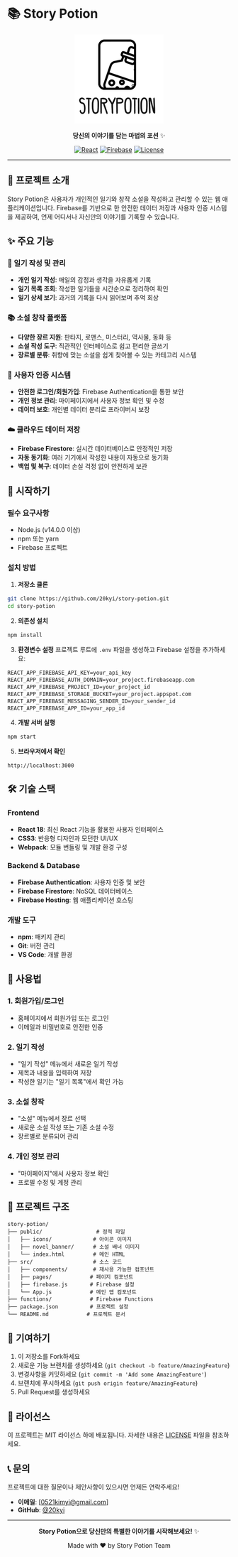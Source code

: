 # 📚 Story Potion

<div align="center">

![Story Potion Logo](public/logo3.jpg)

**당신의 이야기를 담는 마법의 포션** ✨

[![React](https://img.shields.io/badge/React-18.0.0-blue.svg)](https://reactjs.org/)
[![Firebase](https://img.shields.io/badge/Firebase-9.0.0-orange.svg)](https://firebase.google.com/)
[![License](https://img.shields.io/badge/License-MIT-green.svg)](LICENSE)

</div>

---

## 🌟 프로젝트 소개

Story Potion은 사용자가 개인적인 일기와 창작 소설을 작성하고 관리할 수 있는 웹 애플리케이션입니다. Firebase를 기반으로 한 안전한 데이터 저장과 사용자 인증 시스템을 제공하여, 언제 어디서나 자신만의 이야기를 기록할 수 있습니다.

## ✨ 주요 기능

### 📖 일기 작성 및 관리
- **개인 일기 작성**: 매일의 감정과 생각을 자유롭게 기록
- **일기 목록 조회**: 작성한 일기들을 시간순으로 정리하여 확인
- **일기 상세 보기**: 과거의 기록을 다시 읽어보며 추억 회상

### 📚 소설 창작 플랫폼
- **다양한 장르 지원**: 판타지, 로맨스, 미스터리, 역사물, 동화 등
- **소설 작성 도구**: 직관적인 인터페이스로 쉽고 편리한 글쓰기
- **장르별 분류**: 취향에 맞는 소설을 쉽게 찾아볼 수 있는 카테고리 시스템

### 🔐 사용자 인증 시스템
- **안전한 로그인/회원가입**: Firebase Authentication을 통한 보안
- **개인 정보 관리**: 마이페이지에서 사용자 정보 확인 및 수정
- **데이터 보호**: 개인별 데이터 분리로 프라이버시 보장

### ☁️ 클라우드 데이터 저장
- **Firebase Firestore**: 실시간 데이터베이스로 안정적인 저장
- **자동 동기화**: 여러 기기에서 작성한 내용이 자동으로 동기화
- **백업 및 복구**: 데이터 손실 걱정 없이 안전하게 보관

## 🚀 시작하기

### 필수 요구사항
- Node.js (v14.0.0 이상)
- npm 또는 yarn
- Firebase 프로젝트

### 설치 방법

1. **저장소 클론**
```bash
git clone https://github.com/20kyi/story-potion.git
cd story-potion
```

2. **의존성 설치**
```bash
npm install
```

3. **환경변수 설정**
프로젝트 루트에 `.env` 파일을 생성하고 Firebase 설정을 추가하세요:
```env
REACT_APP_FIREBASE_API_KEY=your_api_key
REACT_APP_FIREBASE_AUTH_DOMAIN=your_project.firebaseapp.com
REACT_APP_FIREBASE_PROJECT_ID=your_project_id
REACT_APP_FIREBASE_STORAGE_BUCKET=your_project.appspot.com
REACT_APP_FIREBASE_MESSAGING_SENDER_ID=your_sender_id
REACT_APP_FIREBASE_APP_ID=your_app_id
```

4. **개발 서버 실행**
```bash
npm start
```

5. **브라우저에서 확인**
```
http://localhost:3000
```

## 🛠️ 기술 스택

### Frontend
- **React 18**: 최신 React 기능을 활용한 사용자 인터페이스
- **CSS3**: 반응형 디자인과 모던한 UI/UX
- **Webpack**: 모듈 번들링 및 개발 환경 구성

### Backend & Database
- **Firebase Authentication**: 사용자 인증 및 보안
- **Firebase Firestore**: NoSQL 데이터베이스
- **Firebase Hosting**: 웹 애플리케이션 호스팅

### 개발 도구
- **npm**: 패키지 관리
- **Git**: 버전 관리
- **VS Code**: 개발 환경

## 📱 사용법

### 1. 회원가입/로그인
- 홈페이지에서 회원가입 또는 로그인
- 이메일과 비밀번호로 안전한 인증

### 2. 일기 작성
- "일기 작성" 메뉴에서 새로운 일기 작성
- 제목과 내용을 입력하여 저장
- 작성한 일기는 "일기 목록"에서 확인 가능

### 3. 소설 창작
- "소설" 메뉴에서 장르 선택
- 새로운 소설 작성 또는 기존 소설 수정
- 장르별로 분류되어 관리

### 4. 개인 정보 관리
- "마이페이지"에서 사용자 정보 확인
- 프로필 수정 및 계정 관리

## 🎨 프로젝트 구조

```
story-potion/
├── public/                 # 정적 파일
│   ├── icons/             # 아이콘 이미지
│   ├── novel_banner/      # 소설 배너 이미지
│   └── index.html         # 메인 HTML
├── src/                   # 소스 코드
│   ├── components/        # 재사용 가능한 컴포넌트
│   ├── pages/            # 페이지 컴포넌트
│   ├── firebase.js       # Firebase 설정
│   └── App.js            # 메인 앱 컴포넌트
├── functions/            # Firebase Functions
├── package.json          # 프로젝트 설정
└── README.md            # 프로젝트 문서
```

## 🤝 기여하기

1. 이 저장소를 Fork하세요
2. 새로운 기능 브랜치를 생성하세요 (`git checkout -b feature/AmazingFeature`)
3. 변경사항을 커밋하세요 (`git commit -m 'Add some AmazingFeature'`)
4. 브랜치에 푸시하세요 (`git push origin feature/AmazingFeature`)
5. Pull Request를 생성하세요

## 📄 라이선스

이 프로젝트는 MIT 라이선스 하에 배포됩니다. 자세한 내용은 [LICENSE](LICENSE) 파일을 참조하세요.

## 📞 문의

프로젝트에 대한 질문이나 제안사항이 있으시면 언제든 연락주세요!

- **이메일**: [0521kimyi@gmail.com]
- **GitHub**: [@20kyi](https://github.com/20kyi)

---

<div align="center">

**Story Potion으로 당신만의 특별한 이야기를 시작해보세요!** ✨

Made with ❤️ by Story Potion Team

</div> 
